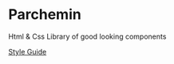# Parchemin
Html &amp; Css Library of good looking components


[Style Guide](https://batimentb.github.io/parchemin/)
